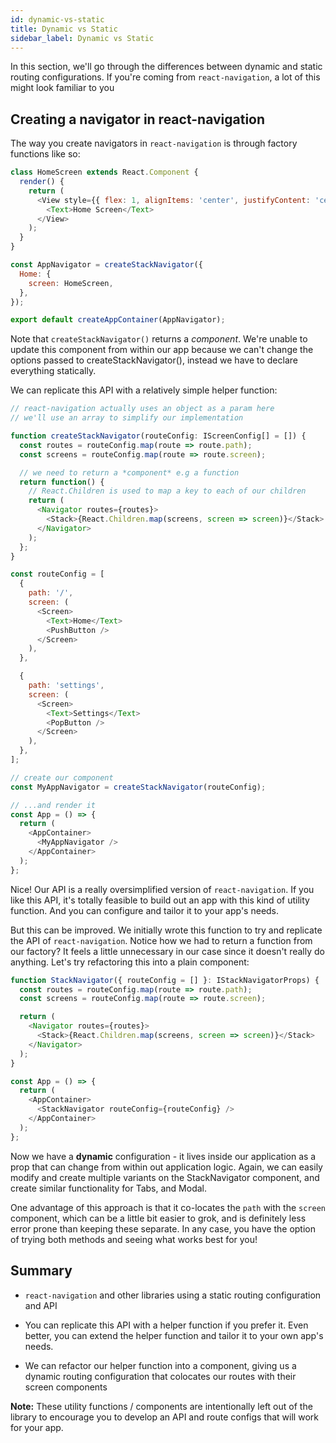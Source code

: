 ```yaml
---
id: dynamic-vs-static
title: Dynamic vs Static
sidebar_label: Dynamic vs Static
---
```


In this section, we'll go through the differences between dynamic and static routing configurations. If you're coming from `react-navigation`, a lot of this might look familiar to you

## Creating a navigator in react-navigation

The way you create navigators in `react-navigation` is through factory functions like so:

```javascript
class HomeScreen extends React.Component {
  render() {
    return (
      <View style={{ flex: 1, alignItems: 'center', justifyContent: 'center' }}>
        <Text>Home Screen</Text>
      </View>
    );
  }
}

const AppNavigator = createStackNavigator({
  Home: {
    screen: HomeScreen,
  },
});

export default createAppContainer(AppNavigator);
```

Note that `createStackNavigator()` returns a _component_. We're unable to update this component from within our app because we can't change the options passed to createStackNavigator(), instead we have to declare everything statically.

We can replicate this API with a relatively simple helper function:

```javascript
// react-navigation actually uses an object as a param here
// we'll use an array to simplify our implementation

function createStackNavigator(routeConfig: IScreenConfig[] = []) {
  const routes = routeConfig.map(route => route.path);
  const screens = routeConfig.map(route => route.screen);

  // we need to return a *component* e.g a function
  return function() {
    // React.Children is used to map a key to each of our children
    return (
      <Navigator routes={routes}>
        <Stack>{React.Children.map(screens, screen => screen)}</Stack>
      </Navigator>
    );
  };
}

const routeConfig = [
  {
    path: '/',
    screen: (
      <Screen>
        <Text>Home</Text>
        <PushButton />
      </Screen>
    ),
  },

  {
    path: 'settings',
    screen: (
      <Screen>
        <Text>Settings</Text>
        <PopButton />
      </Screen>
    ),
  },
];

// create our component
const MyAppNavigator = createStackNavigator(routeConfig);

// ...and render it
const App = () => {
  return (
    <AppContainer>
      <MyAppNavigator />
    </AppContainer>
  );
};
```

Nice! Our API is a really oversimplified version of `react-navigation`. If you like this API, it's totally feasible to build out an app with this kind of utility function. And you can configure and tailor it to your app's needs.

But this can be improved. We initially wrote this function to try and replicate the API of `react-navigation`. Notice how we had to return a function from our factory? It feels a little unnecessary in our case since it doesn't really do anything. Let's try refactoring this into a plain component:

```javascript
function StackNavigator({ routeConfig = [] }: IStackNavigatorProps) {
  const routes = routeConfig.map(route => route.path);
  const screens = routeConfig.map(route => route.screen);

  return (
    <Navigator routes={routes}>
      <Stack>{React.Children.map(screens, screen => screen)}</Stack>
    </Navigator>
  );
}

const App = () => {
  return (
    <AppContainer>
      <StackNavigator routeConfig={routeConfig} />
    </AppContainer>
  );
};
```

Now we have a **dynamic** configuration - it lives inside our application as a prop that can change from within out application logic. Again, we can easily modify and create multiple variants on the StackNavigator component, and create similar functionality for Tabs, and Modal.

One advantage of this approach is that it co-locates the `path` with the `screen` component, which can be a little bit easier to grok, and is definitely less error prone than keeping these separate. In any case, you have the option of trying both methods and seeing what works best for you!

## Summary

- `react-navigation` and other libraries using a static routing configuration and API

- You can replicate this API with a helper function if you prefer it. Even better, you can extend the helper function and tailor it to your own app's needs.

- We can refactor our helper function into a component, giving us a dynamic routing configuration that colocates our routes with their screen components

**Note:** These utility functions / components are intentionally left out of the library to encourage you to develop an API and route configs that will work for your app.
